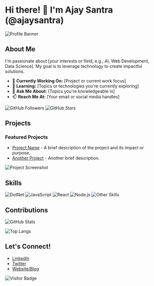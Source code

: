 # Hi there! 👋 I'm Ajay Santra (@ajaysantra)

![Profile Banner](https://your-banner-image-url.com)

## About Me
I'm passionate about [your interests or field, e.g., AI, Web Development, Data Science]. My goal is to leverage technology to create impactful solutions.

- 🔭 **Currently Working On:** [Project or current work focus]
- 🌱 **Learning:** [Topics or technologies you're currently exploring]
- 💬 **Ask Me About:** [Topics you're knowledgeable in]
- 📫 **Reach Me At:** [Your email or social media handles]

![GitHub Followers](https://img.shields.io/github/followers/ajaysantra?style=social)
![GitHub Stars](https://img.shields.io/github/stars/ajaysantra?style=social)

## Projects
### Featured Projects
- [Project Name](link-to-project) - A brief description of the project and its impact or purpose.
- [Another Project](link-to-project) - Another brief description.

![Project Screenshot](https://your-project-screenshot-url.com)

## Skills
![DotNet](https://img.shields.io/badge/DotNet-3670A0?style=for-the-badge&logo=DotNet&logoColor=ffdd54)
![JavaScript](https://img.shields.io/badge/JavaScript-323330?style=for-the-badge&logo=javascript&logoColor=F7DF1E)
![React](https://img.shields.io/badge/React-20232A?style=for-the-badge&logo=react&logoColor=61DAFB)
![Node.js](https://img.shields.io/badge/Node.js-339933?style=for-the-badge&logo=nodedotjs&logoColor=white)
![Other Skills](https://img.shields.io/badge/-Other_Skills-555?style=for-the-badge)

## Contributions
![GitHub Stats](https://github-readme-stats.vercel.app/api?username=ajaysantra&show_icons=true&theme=onedark)

![Top Langs](https://github-readme-stats.vercel.app/api/top-langs/?username=ajaysantra&layout=compact&theme=onedark)

## Let's Connect!
- [LinkedIn](https://www.linkedin.com/in/ajaysantra/)
- [Twitter](https://twitter.com/ajaysantra)
- [Website/Blog](https://yourwebsite.com)

![Visitor Badge](https://visitor-badge.laobi.icu/badge?page_id=ajaysantra.ajaysantra)
